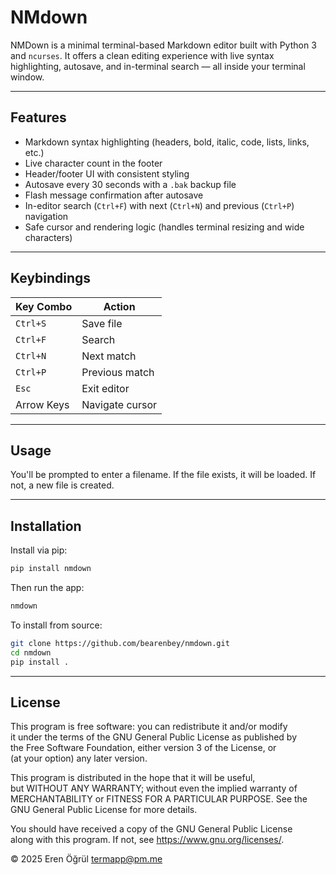 # NMdown

NMDown is a minimal terminal-based Markdown editor built with Python 3 and `ncurses`. It offers a clean editing experience with live syntax highlighting, autosave, and in-terminal search — all inside your terminal window.

---

## Features

- Markdown syntax highlighting (headers, bold, italic, code, lists, links, etc.)
- Live character count in the footer
- Header/footer UI with consistent styling
- Autosave every 30 seconds with a `.bak` backup file
- Flash message confirmation after autosave
- In-editor search (`Ctrl+F`) with next (`Ctrl+N`) and previous (`Ctrl+P`) navigation
- Safe cursor and rendering logic (handles terminal resizing and wide characters)

---

## Keybindings

| Key Combo   | Action               |
|------------|----------------------|
| `Ctrl+S`   | Save file            |
| `Ctrl+F`   | Search               |
| `Ctrl+N`   | Next match           |
| `Ctrl+P`   | Previous match       |
| `Esc`      | Exit editor          |
| Arrow Keys | Navigate cursor      |

---

## Usage

You'll be prompted to enter a filename. If the file exists, it will be loaded. If not, a new file is created.

---

## Installation

Install via pip:

```bash
pip install nmdown
```

Then run the app:

```bash
nmdown
```

To install from source:

```bash
git clone https://github.com/bearenbey/nmdown.git
cd nmdown
pip install .
```

---

## License

This program is free software: you can redistribute it and/or modify  
it under the terms of the GNU General Public License as published by  
the Free Software Foundation, either version 3 of the License, or  
(at your option) any later version.

This program is distributed in the hope that it will be useful,  
but WITHOUT ANY WARRANTY; without even the implied warranty of  
MERCHANTABILITY or FITNESS FOR A PARTICULAR PURPOSE. See the  
GNU General Public License for more details.

You should have received a copy of the GNU General Public License  
along with this program. If not, see <https://www.gnu.org/licenses/>.

© 2025 Eren Öğrül [termapp@pm.me](mailto:termapp@pm.me)

